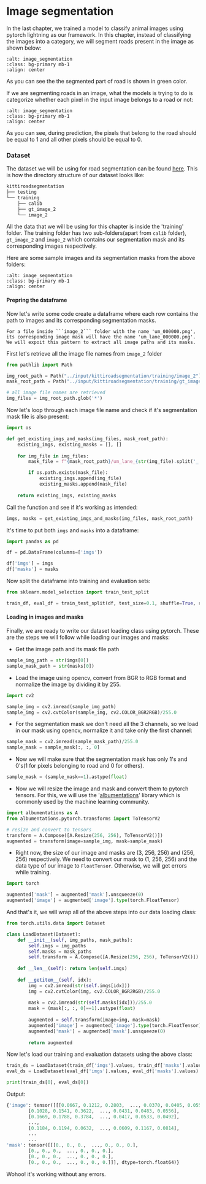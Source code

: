 # Image segmentation

In the last chapter, we trained a model to classify animal images using pytorch lightning as our framework. In this chapter, instead of classifying the images into a category, we will segment roads present in the image as shown below:

```{image} ./assets/img_seg_pic.png
:alt: image_segmentation
:class: bg-primary mb-1
:align: center
```

As you can see the the segmented part of road is shown in green color. 

If we are segmenting roads in an image, what the models is trying to do is categorize whether each pixel in the input image belongs to a road or not:

```{image} ./assets/img_seg_model.png
:alt: image_segmentation
:class: bg-primary mb-1
:align: center
```

As you can see, during prediction, the pixels that belong to the road should be equal to 1 and all other pixels should be equal to 0.

### Dataset

The dataset we will be using for road segmentation can be found [here](https://www.kaggle.com/datasets/sakshaymahna/kittiroadsegmentation). This is how the directory structure of our dataset looks like:

```bash
kittiroadsegmentation
├── testing
└── training
    ├── calib
    ├── gt_image_2
    └── image_2
```

All the data that we will be using for this chapter is inside the 'training' folder. The training folder has two sub-folders(apart from ```calib``` folder), ```gt_image_2``` and ```image_2``` which contains our segmentation mask and its corresponding images respectively.

Here are some sample images and its segmentation masks from the above folders:

```{image} ./assets/seg_dataset.png
:alt: image_segmentation
:class: bg-primary mb-1
:align: center
```

#### Prepring the dataframe

Now let's write some code create a dataframe where each row contains the path to images and its corresponding segmentation masks.

```{note}
For a file inside ```image_2``` folder with the name 'um_000000.png', its corresponding image mask will have the name 'um_lane_000000.png'. We will expoit this pattern to extract all image paths and its masks.
```

First let's retrieve all the image file names from ```image_2``` folder
```python
from pathlib import Path

img_root_path = Path("../input/kittiroadsegmentation/training/image_2")
mask_root_path = Path("../input/kittiroadsegmentation/training/gt_image_2")

# all image file names are retrieved
img_files = img_root_path.glob('*')
```

Now let's loop through each image file name and check if it's segmentation mask file is also present:

```python
import os

def get_existing_imgs_and_masks(img_files, mask_root_path):
    existing_imgs, existing_masks = [], []
    
    for img_file in img_files:
        mask_file = f"{mask_root_path}/um_lane_{str(img_file).split('_')[-1]}"

        if os.path.exists(mask_file):
            existing_imgs.append(img_file)
            existing_masks.append(mask_file) 
         
    return existing_imgs, existing_masks
```

Call the function and see if it's working as intended:

```python
imgs, masks = get_existing_imgs_and_masks(img_files, mask_root_path)
```

It's time to put both ```imgs``` and ```masks``` into a dataframe:

```python
import pandas as pd

df = pd.DataFrame(columns=['imgs'])

df['imgs'] = imgs
df['masks'] = masks
```

Now split the dataframe into training and evaluation sets:

```python
from sklearn.model_selection import train_test_split

train_df, eval_df = train_test_split(df, test_size=0.1, shuffle=True, random_state=42)
```

#### Loading in images and masks

Finally, we are ready to write our dataset loading class using pytorch. These are the steps we will follow while loading our images and masks:

* Get the image path and its mask file path

```python
sample_img_path = str(imgs[0])
sample_mask_path = str(masks[0])
```

* Load the image using opencv, convert from BGR to RGB format and normalize the image by dividing it by 255.

```python
import cv2

sample_img = cv2.imread(sample_img_path)
sample_img = cv2.cvtColor(sample_img, cv2.COLOR_BGR2RGB)/255.0
```

* For the segmentation mask we don't need all the 3 channels, so we load in our mask using opencv, normalize it and take only the first channel:

```python
sample_mask = cv2.imread(sample_mask_path)/255.0
sample_mask = sample_mask[:, :, 0]
```

* Now we will make sure that the segmentation mask has only 1's and 0's(1 for pixels belonging to road and 0 for others).

```python
sample_mask = (sample_mask==1).astype(float)
```

* Now we will resize the image and mask and convert them to pytorch tensors. For this, we will use the '[albumentations](https://albumentations.ai/)' library which is commonly used by the machine learning community.

```python
import albumentations as A
from albumentations.pytorch.transforms import ToTensorV2

# resize and convert to tensors
transform = A.Compose([A.Resize(256, 256), ToTensorV2()])
augmented = transform(image=sample_img, mask=sample_mask)
```

* Right now, the size of our image and masks are (3, 256, 256) and (256, 256) respectively. We need to convert our mask to (1, 256, 256) and the data type of our image to ```FloatTensor```. Otherwise, we will get errors while training.

```python
import torch

augmented['mask'] = augmented['mask'].unsqueeze(0)
augmented['image'] = augmented['image'].type(torch.FloatTensor)
```

And that's it, we will wrap all of the above steps into our data loading class:

```python
from torch.utils.data import Dataset

class LoadDataset(Dataset):
    def __init__(self, img_paths, mask_paths):
        self.imgs = img_paths
        self.masks = mask_paths
        self.transform = A.Compose([A.Resize(256, 256), ToTensorV2()])
        
    def __len__(self): return len(self.imgs)
    
    def __getitem__(self, idx):
        img = cv2.imread(str(self.imgs[idx]))
        img = cv2.cvtColor(img, cv2.COLOR_BGR2RGB)/255.0
        
        mask = cv2.imread(str(self.masks[idx]))/255.0
        mask = (mask[:, :, 0]==1).astype(float)
        
        augmented = self.transform(image=img, mask=mask)
        augmented['image'] = augmented['image'].type(torch.FloatTensor)
        augmented['mask'] = augmented['mask'].unsqueeze(0)
        
        return augmented
```

Now let's load our training and evaluation datasets using the above class:

```python
train_ds = LoadDataset(train_df['imgs'].values, train_df['masks'].values)
eval_ds = LoadDataset(eval_df['imgs'].values, eval_df['masks'].values)

print(train_ds[0], eval_ds[0])
```

Output:

```python
{'image': tensor([[[0.0667, 0.1212, 0.2803,  ..., 0.0370, 0.0405, 0.0553],
        [0.1028, 0.1541, 0.3622,  ..., 0.0431, 0.0483, 0.0556],
        [0.1669, 0.1788, 0.3784,  ..., 0.0417, 0.0533, 0.0492],
        ...,
        [0.1184, 0.1194, 0.0632,  ..., 0.0609, 0.1167, 0.0814],
        ...
        ...
'mask': tensor([[[0., 0., 0.,  ..., 0., 0., 0.],
        [0., 0., 0.,  ..., 0., 0., 0.],
        [0., 0., 0.,  ..., 0., 0., 0.],
        [0., 0., 0.,  ..., 0., 0., 0.]]], dtype=torch.float64)}
```

Wohoo! it's working without any errors.

